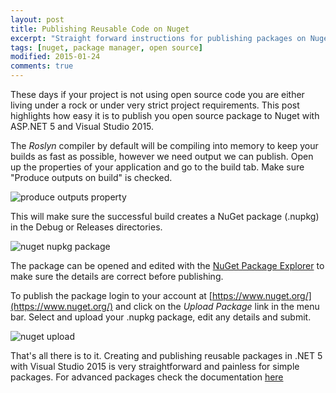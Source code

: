 ```yaml
---
layout: post
title: Publishing Reusable Code on Nuget
excerpt: "Straight forward instructions for publishing packages on Nuget."
tags: [nuget, package manager, open source]
modified: 2015-01-24
comments: true
---
```


These days if your project is not using open source code you are either living under a rock or under very strict project requirements. This post highlights how easy it is to publish you open source package to Nuget with ASP.NET 5 and Visual Studio 2015.

The _Roslyn_ compiler by default will be compiling into memory to keep your builds as fast as possible, however we need output we can publish. Open up the properties of your application and go to the build tab. Make sure "Produce outputs on build" is checked.


![produce outputs property](http://crawford.cc/images/properties-build-outputs.png "Produce Outputs on Build")


This will make sure the successful build creates a NuGet package (.nupkg) in the Debug or Releases directories.

![nuget nupkg package](http://crawford.cc/images/nupkg.png "NuGet Nupkg Package")

The package can be opened and edited with the [NuGet Package Explorer](http://npe.codeplex.com/) to make sure the details are correct before publishing.

To publish the package login to your account at [https://www.nuget.org/](https://www.nuget.org/) and click on the _Upload Package_ link in the menu bar. Select and upload your .nupkg package, edit any details and submit.

![nuget upload](http://crawford.cc/images/nuget.png "NuGet Upload")

That's all there is to it. Creating and publishing reusable packages in .NET 5 with Visual Studio 2015 is very straightforward and painless for simple packages. For advanced packages check the documentation [here](http://docs.nuget.org/)
